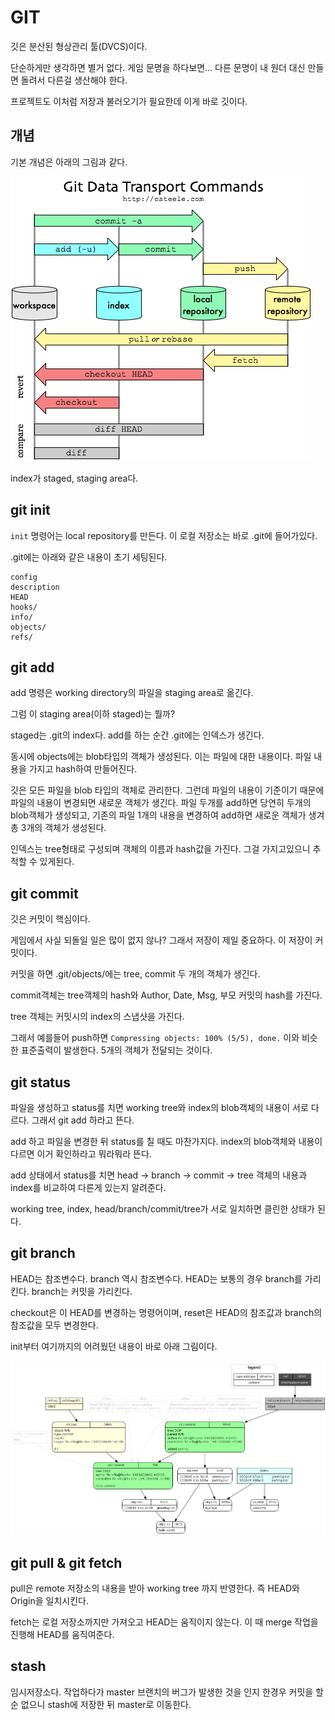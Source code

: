 # GIT

깃은 분산된 형상관리 툴(DVCS)이다.

단순하게만 생각하면 별거 없다. 게임 문명을 하다보면... 다른 문명이 내 원더 대신 만들면 돌려서 다른걸 생산해야 한다.

프로젝트도 이처럼 저장과 불러오기가 필요한데 이게 바로 깃이다.

## 개념

기본 개념은 아래의 그림과 같다.

![git life cycle](./gitlifecycle.png)

index가 staged, staging area다.

## git init

`init` 명령어는 local repository를 만든다. 이 로컬 저장소는 바로 .git에 들어가있다.

.git에는 아래와 같은 내용이 초기 세팅된다.

    config
    description
    HEAD
    hooks/
    info/
    objects/
    refs/

## git add

add 명령은 working directory의 파일을 staging area로 옮긴다.

그럼 이 staging area(이하 staged)는 뭘까?

staged는 .git의 index다. add를 하는 순간 .git에는 인덱스가 생긴다.

동시에 objects에는 blob타입의 객체가 생성된다. 이는 파일에 대한 내용이다. 파일 내용을 가지고 hash하여 만들어진다.

깃은 모든 파일을 blob 타입의 객체로 관리한다. 그런데 파일의 내용이 기준이기 때문에 파일의 내용이 변경되면 새로운 객체가 생긴다. 파일 두개를 add하면 당연히 두개의 blob객체가 생성되고, 기존의 파일 1개의 내용을 변경하여 add하면 새로운 객체가 생겨 총 3개의 객체가 생성된다.

인덱스는 tree형태로 구성되며 객체의 이름과 hash값을 가진다. 그걸 가지고있으니 추적할 수 있게된다.

## git commit

깃은 커밋이 핵심이다.

게임에서 사실 되돌일 일은 많이 없지 않나? 그래서 저장이 제일 중요하다. 이 저장이 커밋이다.

커밋을 하면 .git/objects/에는 tree, commit 두 개의 객체가 생긴다.

commit객체는 tree객체의 hash와 Author, Date, Msg, 부모 커밋의 hash를 가진다.

tree 객체는 커밋시의 index의 스냅샷을 가진다.

그래서 예를들어 push하면 `Compressing objects: 100% (5/5), done.` 이와 비슷한 표준출력이 발생한다. 5개의 객체가 전달되는 것이다.

## git status

파일을 생성하고 status를 치면 working tree와 index의 blob객체의 내용이 서로 다르다. 그래서 git add 하라고 뜬다.

add 하고 파일을 변경한 뒤 status를 칠 때도 마찬가지다. index의 blob객체와 내용이 다르면 이거 확인하라고 뭐라뭐라 뜬다.

add 상태에서 status를 치면 head -> branch -> commit -> tree 객체의 내용과 index를 비교하여 다른게 있는지 알려준다.

working tree, index, head/branch/commit/tree가 서로 일치하면 클린한 상태가 된다.

## git branch

HEAD는 참조변수다. branch 역시 참조변수다. HEAD는 보통의 경우 branch를 가리킨다. branch는 커밋을 가리킨다.

checkout은 이 HEAD를 변경하는 명령어이며, reset은 HEAD의 참조값과 branch의 참조값을 모두 변경한다.

init부터 여기까지의 어려웠던 내용이 바로 아래 그림이다.

![git_objects](./gitobjects.png)

## git pull & git fetch

pull은 remote 저장소의 내용을 받아 working tree 까지 반영한다. 즉 HEAD와 Origin을 일치시킨다.

fetch는 로컬 저장소까지만 가져오고 HEAD는 움직이지 않는다. 이 때 merge 작업을 진행해 HEAD를 움직여준다.

## stash

임시저장소다. 작업하다가 master 브랜치의 버그가 발생한 것을 인지 한경우 커밋을 할 순 없으니 stash에 저장한 뒤 master로 이동한다.
